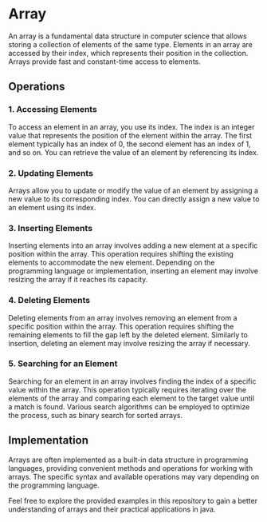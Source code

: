 # Array

An array is a fundamental data structure in computer science that allows storing a collection of elements of the same type. Elements in an array are accessed by their index, which represents their position in the collection. Arrays provide fast and constant-time access to elements.

## Operations

### 1. Accessing Elements

To access an element in an array, you use its index. The index is an integer value that represents the position of the element within the array. The first element typically has an index of 0, the second element has an index of 1, and so on. You can retrieve the value of an element by referencing its index.

### 2. Updating Elements

Arrays allow you to update or modify the value of an element by assigning a new value to its corresponding index. You can directly assign a new value to an element using its index.

### 3. Inserting Elements

Inserting elements into an array involves adding a new element at a specific position within the array. This operation requires shifting the existing elements to accommodate the new element. Depending on the programming language or implementation, inserting an element may involve resizing the array if it reaches its capacity.

### 4. Deleting Elements

Deleting elements from an array involves removing an element from a specific position within the array. This operation requires shifting the remaining elements to fill the gap left by the deleted element. Similarly to insertion, deleting an element may involve resizing the array if necessary.

### 5. Searching for an Element

Searching for an element in an array involves finding the index of a specific value within the array. This operation typically requires iterating over the elements of the array and comparing each element to the target value until a match is found. Various search algorithms can be employed to optimize the process, such as binary search for sorted arrays.

## Implementation

Arrays are often implemented as a built-in data structure in programming languages, providing convenient methods and operations for working with arrays. The specific syntax and available operations may vary depending on the programming language.

Feel free to explore the provided examples in this repository to gain a better understanding of arrays and their practical applications in java.
